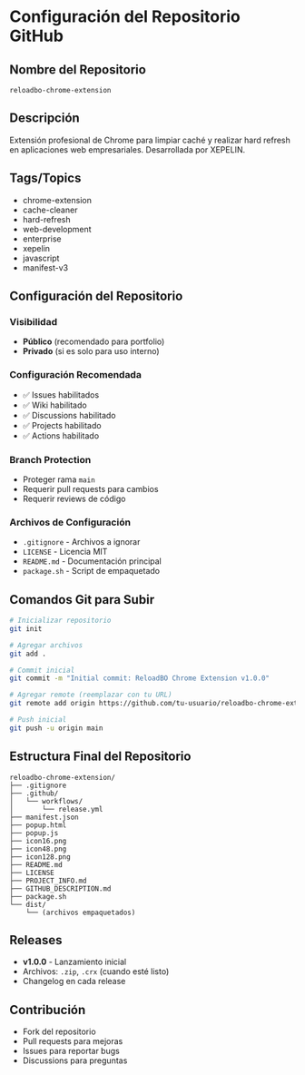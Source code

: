 # Configuración del Repositorio GitHub

## Nombre del Repositorio
`reloadbo-chrome-extension`

## Descripción
Extensión profesional de Chrome para limpiar caché y realizar hard refresh en aplicaciones web empresariales. Desarrollada por XEPELIN.

## Tags/Topics
- chrome-extension
- cache-cleaner
- hard-refresh
- web-development
- enterprise
- xepelin
- javascript
- manifest-v3

## Configuración del Repositorio

### Visibilidad
- **Público** (recomendado para portfolio)
- **Privado** (si es solo para uso interno)

### Configuración Recomendada
- ✅ Issues habilitados
- ✅ Wiki habilitado
- ✅ Discussions habilitado
- ✅ Projects habilitado
- ✅ Actions habilitado

### Branch Protection
- Proteger rama `main`
- Requerir pull requests para cambios
- Requerir reviews de código

### Archivos de Configuración
- `.gitignore` - Archivos a ignorar
- `LICENSE` - Licencia MIT
- `README.md` - Documentación principal
- `package.sh` - Script de empaquetado

## Comandos Git para Subir

```bash
# Inicializar repositorio
git init

# Agregar archivos
git add .

# Commit inicial
git commit -m "Initial commit: ReloadBO Chrome Extension v1.0.0"

# Agregar remote (reemplazar con tu URL)
git remote add origin https://github.com/tu-usuario/reloadbo-chrome-extension.git

# Push inicial
git push -u origin main
```

## Estructura Final del Repositorio
```
reloadbo-chrome-extension/
├── .gitignore
├── .github/
│   └── workflows/
│       └── release.yml
├── manifest.json
├── popup.html
├── popup.js
├── icon16.png
├── icon48.png
├── icon128.png
├── README.md
├── LICENSE
├── PROJECT_INFO.md
├── GITHUB_DESCRIPTION.md
├── package.sh
└── dist/
    └── (archivos empaquetados)
```

## Releases
- **v1.0.0** - Lanzamiento inicial
- Archivos: `.zip`, `.crx` (cuando esté listo)
- Changelog en cada release

## Contribución
- Fork del repositorio
- Pull requests para mejoras
- Issues para reportar bugs
- Discussions para preguntas
